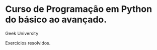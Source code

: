 <h1>Curso de Programação em Python do básico ao avançado.</h1>
<p>Geek University</p>
Exercícios resolvidos.


